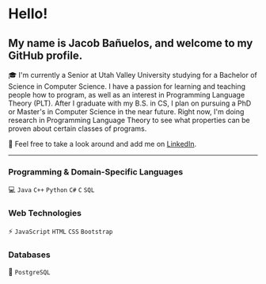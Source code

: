 # Hello!

## My name is Jacob Bañuelos, and welcome to my GitHub profile.

🎓 I'm currently a Senior at Utah Valley University studying for a Bachelor of Science in Computer Science. I have a passion for learning and teaching people how to program, as well as an interest in Programming Language Theory (PLT). After I graduate with my B.S. in CS, I plan on pursuing a PhD or Master's in Computer Science in the near future. Right now, I'm doing research in Programming Language Theory to see what properties can be proven about certain classes of programs.

👀 Feel free to take a look around and add me on [LinkedIn](https://www.linkedin.com/in/jacob-banuelos).

---

### Programming & Domain-Specific Languages

💻 `Java` `C++` `Python` `C#` `C` `SQL`

### Web Technologies

⚡ `JavaScript` `HTML` `CSS` `Bootstrap`

### Databases

💾 `PostgreSQL`
